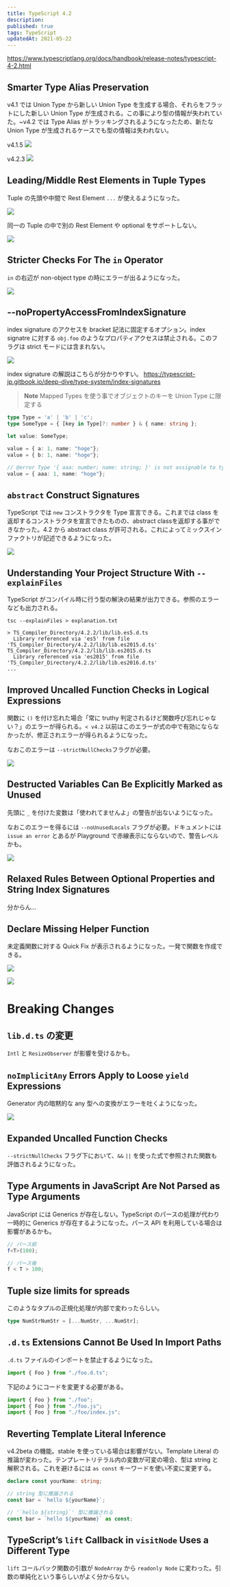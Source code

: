 ```yaml
---
title: TypeScript 4.2
description: 
published: true
tags: TypeScript
updatedAt: 2021-05-22
---
```


https://www.typescriptlang.org/docs/handbook/release-notes/typescript-4-2.html

## Smarter Type Alias Preservation

v4.1 では Union Type から新しい Union Type を生成する場合、それらをフラットにした新しい Union Type が生成される。この事により型の情報が失われていた。~v4.2 では Type Alias がトラッキングされるようになったため、新たな Union Type が生成されるケースでも型の情報は失われない。

v4.1.5
![](https://user-images.githubusercontent.com/15980747/119219273-9ef26c80-bb1f-11eb-8f2a-9aa95775ae3d.png)

v4.2.3
![](https://user-images.githubusercontent.com/15980747/119219245-88e4ac00-bb1f-11eb-80cd-26b2e8ca90ef.png)

## Leading/Middle Rest Elements in Tuple Types

Tuple の先頭や中間で Rest Element `...` が使えるようになった。

![](https://user-images.githubusercontent.com/15980747/119219784-348efb80-bb22-11eb-8c7b-83172042c3ba.png)

同一の Tuple の中で別の Rest Element や optional をサポートしない。

![](https://user-images.githubusercontent.com/15980747/119219930-dca4c480-bb22-11eb-840e-bf94a4a16f91.png)

## Stricter Checks For The `in` Operator

`in` の右辺が non-object type の時にエラーが出るようになった。

![](https://user-images.githubusercontent.com/15980747/119220110-c5b2a200-bb23-11eb-9c86-606d07301455.png)

## --noPropertyAccessFromIndexSignature

index signature のアクセスを bracket 記法に固定するオプション。index signatre に対する `obj.foo` のようなプロパティアクセスは禁止される。このフラグは strict モードには含まれない。

![](https://user-images.githubusercontent.com/15980747/119228288-45089b80-bb4d-11eb-8ae1-12a02aaac866.png)

index signature の解説はこちらが分かりやすい。
https://typescript-jp.gitbook.io/deep-dive/type-system/index-signatures

> **Note**
> Mapped Types を使う事でオブジェクトのキーを Union Type に限定する

```ts
type Type = 'a' | 'b' | 'c';
type SomeType = { [key in Type]?: number } & { name: string };

let value: SomeType;

value = { a: 1, name: "hoge"};
value = { b: 1, name: "hoge"};

// @error Type '{ aaa: number; name: string; }' is not assignable to type 'SomeType'.
value = { aaa: 1, name: "hoge"};
```

## `abstract` Construct Signatures

TypeScript では `new` コンストラクタを Type 宣言できる。これまでは class を返却するコンストラクタを宣言できたものの、abstract classを返却する事ができなかった。4.2 から abstract class が許可される。これによってミックスインファクトリが記述できるようになった。

![](https://user-images.githubusercontent.com/15980747/119229368-a97a2980-bb52-11eb-810f-30a0c4ec16bf.png)

## Understanding Your Project Structure With `--explainFiles`

TypeScript がコンパイル時に行う型の解決の結果が出力できる。参照のエラーなども出力される。

```shell
tsc --explainFiles > explanation.txt

> TS_Compiler_Directory/4.2.2/lib/lib.es5.d.ts
  Library referenced via 'es5' from file 'TS_Compiler_Directory/4.2.2/lib/lib.es2015.d.ts'
TS_Compiler_Directory/4.2.2/lib/lib.es2015.d.ts
  Library referenced via 'es2015' from file 'TS_Compiler_Directory/4.2.2/lib/lib.es2016.d.ts'
...
```

## Improved Uncalled Function Checks in Logical Expressions

関数に `()` を付け忘れた場合「常に truthy 判定されるけど関数呼び忘れじゃない？」のエラーが得られる。`< v4.2` 以前はこのエラーが式の中で有効にならなかったが、修正されエラーが得られるようになった。

なおこのエラーは `--strictNullChecks`フラグが必要。

![](https://user-images.githubusercontent.com/15980747/119245258-c34b5900-bbb2-11eb-871a-644e94ebc6cd.png)

## Destructed Variables Can Be Explicitly Marked as Unused

先頭に `_` を付けた変数は「使われてませんよ」の警告が出ないようになった。

なおこのエラーを得るには `--noUnusedLocals` フラグが必要。ドキュメントには `issue an error` とあるが Playground で赤線表示にならないので、警告レベルかも。

![](https://user-images.githubusercontent.com/15980747/119245374-dc083e80-bbb3-11eb-92d7-ac7b9d427998.png)

## Relaxed Rules Between Optional Properties and String Index Signatures

分からん...


## Declare Missing Helper Function

未定義関数に対する Quick Fix が表示されるようになった。一発で関数を作成できる。

![](https://user-images.githubusercontent.com/15980747/119245905-c3018c80-bbb7-11eb-9971-c3eb64a6130b.png)

![](https://user-images.githubusercontent.com/15980747/119245896-b54c0700-bbb7-11eb-9785-889b0af8061f.png)

# Breaking Changes

## `lib.d.ts` の変更

`Intl` と `ResizeObserver` が影響を受けるかも。

## `noImplicitAny` Errors Apply to Loose `yield` Expressions

Generator 内の暗黙的な any 型への変換がエラーを吐くようになった。

![](https://user-images.githubusercontent.com/15980747/119246012-ba5d8600-bbb8-11eb-8ddf-351901627f25.png)

## Expanded Uncalled Function Checks

`--strictNullChecks` フラグ下において、`&&` `||` を使った式で参照された関数も評価されるようになった。

## Type Arguments in JavaScript Are Not Parsed as Type Arguments

JavaScript には Generics が存在しない。TypeScript のパースの処理が代わり一時的に Generics が存在するようになった。パース API を利用している場合は影響があるかも。

```ts
// パース前
f<T>(100);

// パース後
f < T > 100;
```

## Tuple size limits for spreads

このようなタプルの正規化処理が内部で変わったらしい。

```ts
type NumStrNumStr = [...NumStr, ...NumStr];
```

## `.d.ts` Extensions Cannot Be Used In Import Paths

`.d.ts` ファイルのインポートを禁止するようになった。

```ts
import { Foo } from "./foo.d.ts";
```

下記のようにコードを変更する必要がある。

```ts
import { Foo } from "./foo";
import { Foo } from "./foo.js";
import { Foo } from "./foo/index.js";
```

## Reverting Template Literal Inference

v4.2beta の機能。stable を使っている場合は影響がない。Template Literal の推論が変わった。テンプレートリテラル内の変数が可変の場合、型は string と解釈される。これを避けるには `as const` キーワードを使い不変に変更する。

```ts
declare const yourName: string;

// string 型に推論される
const bar = `hello ${yourName}`;

// '`hello ${string}`' 型に推論される
const bar = `hello ${yourName}` as const;
```
## TypeScript’s `lift` Callback in `visitNode` Uses a Different Type

`lift` コールバック関数の引数が `NodeArray` から `readonly Node` に変わった。引数の単純化という事らしいがよく分からない。
